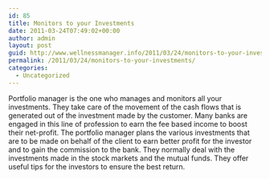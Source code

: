 ```yaml
---
id: 85
title: Monitors to your Investments
date: 2011-03-24T07:49:02+00:00
author: admin
layout: post
guid: http://www.wellnessmanager.info/2011/03/24/monitors-to-your-investments/
permalink: /2011/03/24/monitors-to-your-investments/
categories:
  - Uncategorized
---
```

Portfolio manager is the one who manages and monitors all your investments. They take care of the movement of the cash flows that is generated out of the investment made by the customer. Many banks are engaged in this line of profession to earn the fee based income to boost their net-profit. The portfolio manager plans the various investments that are to be made on behalf of the client to earn better profit for the investor and to gain the commission to the bank. They normally deal with the investments made in the stock markets and the mutual funds. They offer useful tips for the investors to ensure the best return.